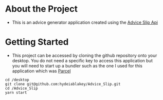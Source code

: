 # About the Project

- This is an advice generator application created using the [Advice Slip Api](https://api.adviceslip.com/)


# Getting Started
- This project can be accessed by cloning the github repository onto your desktop. You do not need a specific key to access this application but you will need to start up a bundler such as the one I used for this application which was [Parcel](https://parceljs.org/) 

```
cd /desktop
git clone git@github.com:hydeiablakey/Advice_Slip.git
cd /Advice_Slip
yarn start 

```